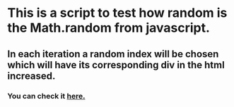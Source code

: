 # This is a script to test how random is the Math.random from javascript.
## In each iteration a random index will be chosen which will have its corresponding div in the html increased.
### You can check it [here.](http://https://jannuzzi-m.github.io/ramdom-bars)
